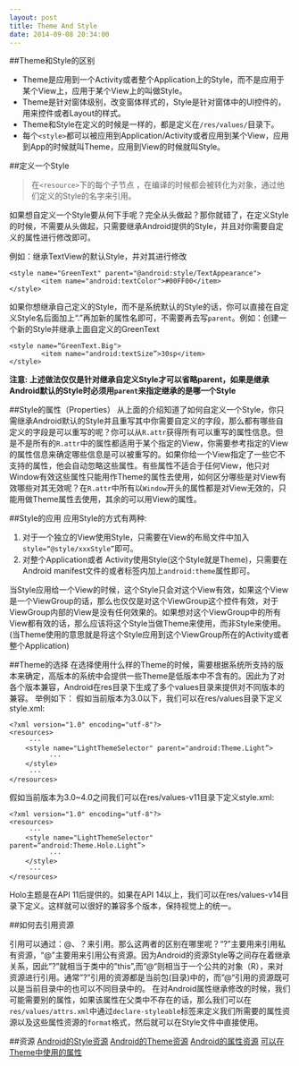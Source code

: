 ```yaml
---
layout: post
title: Theme And Style
date: 2014-09-08 20:34:00
---
```


##Theme和Style的区别
+ Theme是应用到一个Activity或者整个Application上的Style，而不是应用于某个View上，应用于某个View上的叫做Style。
+ Theme是针对窗体级别，改变窗体样式的，Style是针对窗体中的UI控件的，用来控件或者Layout的样式。
+ Theme和Style在定义的时候是一样的，都是定义在`/res/values/`目录下。
+ 每个`<style>`都可以被应用到Application/Activity或者应用到某个View，应用到App的时候就叫Theme，应用到View的时候就叫Style。

##定义一个Style
> 在`<resource>`下的每个子节点 ，在编译的时候都会被转化为对象，通过他们定义的Style的名字来引用。


如果想自定义一个Style要从何下手呢？完全从头做起？那你就错了，在定义Style的时候，不需要从头做起，只需要继承Android提供的Style，并且对你需要自定义的属性进行修改即可。

例如：继承TextView的默认Style，并对其进行修改

```
<style name="GreenText" parent="@android:style/TextAppearance">
        <item name="android:textColor">#00FF00</item>
</style>

```

如果你想继承自己定义的Style，而不是系统默认的Style的话，你可以直接在自定义Style名后面加上“.”再加新的属性名即可，不需要再去写`parent`。例如：创建一个新的Style并继承上面自定义的GreenText

```
<style name=“GreenText.Big">
        <item name="android:textSize”>30sp</item>
</style>
```

**注意: 上述做法仅仅是针对继承自定义Style才可以省略parent，如果是继承Android默认的Style时必须用`parent`来指定继承的是哪一个Style**

##Style的属性（Properties）
从上面的介绍知道了如何自定义一个Style，你只需继承Android默认的Style并且重写其中你需要自定义的字段，那么都有哪些自定义的字段是可以重写的呢？你可以从`R.attr`获得所有可以重写的属性信息。但是不是所有的`R.attr`中的属性都适用于某个指定的View，你需要参考指定的View的属性信息来确定哪些信息是可以被重写的。如果你给一个View指定了一些它不支持的属性，他会自动忽略这些属性。有些属性不适合于任何View，他只对Window有效这些属性只能用作Theme的属性去使用，如何区分哪些是对View有效哪些对其无效呢？在`R.attr`中所有以`Window`开头的属性都是对View无效的，只能用做Theme属性去使用，其余的可以用View的属性。

##Style的应用
应用Style的方式有两种:

1. 对于一个独立的View使用Style，只需要在View的布局文件中加入`style=“@style/xxxStyle”`即可。
2. 对整个Application或者 Activity使用Style(这个Style就是Theme)，只需要在Android manifest文件的<application>或者<activity>标签内加上`android:theme`属性即可。

当Style应用给一个View的时候，这个Style只会对这个View有效，如果这个View是一个ViewGroup的话，那么也仅仅是对这个ViewGroup这个控件有效，对于ViewGroup内部的View是没有任何效果的。如果想对这个ViewGroup中的所有View都有效的话，那么应该将这个Style当做Theme来使用，而非Style来使用。(当Theme使用的意思就是将这个Style应用到这个ViewGroup所在的Activity或者整个Application)

##Theme的选择
在选择使用什么样的Theme的时候，需要根据系统所支持的版本来确定，高版本的系统中会提供一些Theme是低版本中不含有的。因此为了对各个版本兼容，Android在res目录下生成了多个values目录来提供对不同版本的兼容。
举例如下：
假如当前版本为3.0以下，我们可以在res/values目录下定义style.xml:

```
<?xml version="1.0" encoding="utf-8"?>
<resources>
     ···
    <style name="LightThemeSelector" parent="android:Theme.Light”>
          ···
    </style>
     ···
</resources>
```

假如当前版本为3.0~4.0之间我们可以在res/values-v11目录下定义style.xml:

```
<?xml version="1.0" encoding="utf-8"?>
<resources>
     ···
    <style name="LightThemeSelector" parent=“android:Theme.Holo.Light”>
          ···
    </style>
     ···
</resources>
```

Holo主题是在API 11后提供的。如果在API 14以上，我们可以在res/values-v14目录下定义。这样就可以很好的兼容多个版本，保持视觉上的统一。

##如何去引用资源

引用可以通过：@、？来引用。那么这两者的区别在哪里呢？“?”主要用来引用私有资源，“@"主要用来引用公有资源。因为Android的资源Style等之间存在着继承关系，因此”?”就相当于类中的”this”,而”@“则相当于一个公共的对象（R），来对资源进行引用。通常”?”引用的资源都是当前包(目录)中的，而”@“引用的资源既可以是当前目录中的也可以不同目录中的。
    在对Android属性继承修改的时候，我们可能需要别的属性，如果该属性在父类中不存在的话，那么我们可以在`res/values/attrs.xml`中通过`declare-styleable`标签来定义我们所需要的属性资源以及这些属性资源的`format`格式，然后就可以在Style文件中直接使用。


##资源
[Android的Style资源](https://android.googlesource.com/platform/frameworks/base/+/refs/heads/master/core/res/res/values/styles.xml)
[Android的Theme资源](https://android.googlesource.com/platform/frameworks/base/+/refs/heads/master/core/res/res/values/themes.xml)
[Android的属性资源](http://developer.android.com/reference/android/R.attr.html)
[可以在Theme中使用的属性](http://developer.android.com/reference/android/R.styleable.html#Theme)











